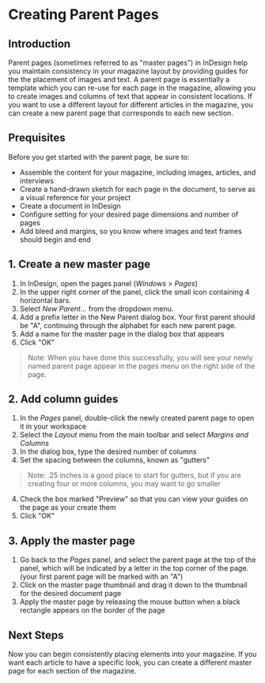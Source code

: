 # Creating Parent Pages


## Introduction

Parent pages (sometimes referred to as "master pages") in InDesign help you maintain consistency in your magazine layout by providing guides for the the placement of images and text. A parent page is essentially a template which you can re-use for each page in the magazine, allowing you to create images and columns of text that appear in consistent locations. If you want to use a different layout for different articles in the magazine, you can create a new parent page that corresponds to each new section.

## Prequisites

Before you get started with the parent page, be sure to:
- Assemble the content for your magazine, including images, articles, and interviews
- Create a hand-drawn sketch for each page in the document, to serve as a visual reference for your project
- Create a document in InDesign
- Configure setting for your desired page dimensions and number of pages
- Add bleed and margins, so you know where images and text frames should begin and end

## 1. Create a new master page

1. In InDesign, open the pages panel (_Windows_ > _Pages_)
2. In the upper right corner of the panel, click the small icon containing 4 horizontal bars.
3. Select _New Parent..._ from the dropdown menu.
4. Add a prefix letter in the New Parent dialog box. Your first parent should be "A", continuing through the alphabet for each new parent page.
5. Add a name for the master page in the dialog box that appears
4. Click "OK"
>Note: When you have done this successfully, you will see your newly named parent page appear in the pages menu on the right side of the page.

## 2. Add column guides

1. In the _Pages_ panel, double-click the newly created parent page to open it in your workspace
2. Select the _Layout_ menu from the main toolbar and select _Margins and Columns_
3. In the dialog box, type the desired number of columns
4. Set the spacing between the columns, known as "gutters"
>Note: .25 inches is a good place to start for gutters, but if you are creating four or more columns, you may want to go smaller
4. Check the box marked "Preview" so that you can view your guides on the page as your create them
5. Click "OK"

## 3. Apply the master page
1. Go back to the _Pages_ panel, and select the parent page at the top of the panel, which will be indicated by a letter in the top corner of the page. (your first parent page will be marked with an "A")
2. Click on the master page thumbnail and drag it down to the thumbnail for the desired document page
3. Apply the master page by releasing the mouse button when a black rectangle appears on the border of the page

## Next Steps
Now you can begin consistently placing elements into your magazine. If you want each article to have a specific look, you can create a different master page for each section of the magazine. 